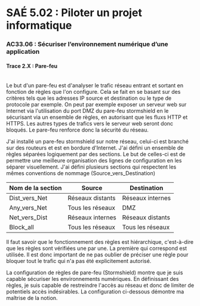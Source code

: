 # SAÉ 5.02 : Piloter un projet informatique
###  AC33.06 : Sécuriser l’environnement numérique d’une application
#### Trace 2.X : Pare-feu

<br/>
Le but d'un pare-feu est d'analyser le trafic réseau entrant et sortant en fonction de règles que l'on configure. Cela se fait en se basant sur des critères tels que les adresses IP source et destination ou le type de protocole par exemple.
On peut par exemple exposer un serveur web sur Internet via l'utilisation du port DMZ du pare-feu stormshield en le sécurisant via un ensemble de règles, en autorisant que les fluxs HTTP et HTTPS. Les autres types de trafics vers le serveur web seront donc bloqués.
Le pare-feu renforce donc la sécurité du réseau.


J'ai installé un pare-feu stormshield sur notre réseau, celui-ci est branché sur des routeurs et est en bordure d'Internet.
J'ai défini un ensemble de règles séparées logiquement par des sections. Le but de celles-ci est de permettre une meilleure organisation des lignes de configuration en les séparer visuellement.
J'ai défini plusieurs sections qui respectent les mêmes conventions de nommage (Source_vers_Destination)

| Nom de la section | Source | Destination |
|----------|----------|----------|
| Dist_vers_Net | Réseaux distants | Réseaux internes |
| Any_vers_Net | Tous les réseaux | DMZ |
| Net_vers_Dist | Réseaux internes | Réseaux distants |
| Block_all | Tous les réseaux | Tous les réseaux |

Il faut savoir que le fonctionnement des règles est hiérarchique, c'est-à-dire que les règles sont vérifiées une par une. La première qui correspond est utilisée.
Il est donc important de ne pas oublier de préciser une règle pour bloquer tout le trafic qui n'a pas été explicitement autorisé.


La configuration de règles de pare-feu (Stormshield) montre que je suis capable sécuriser les environnements numériques. En définissant des règles, je suis capable de restreindre l'accès au réseau et donc de limiter de potentiels accès indésirables. La configuration ci-dessous démontre ma maîtrise de la notion.
<br/>



